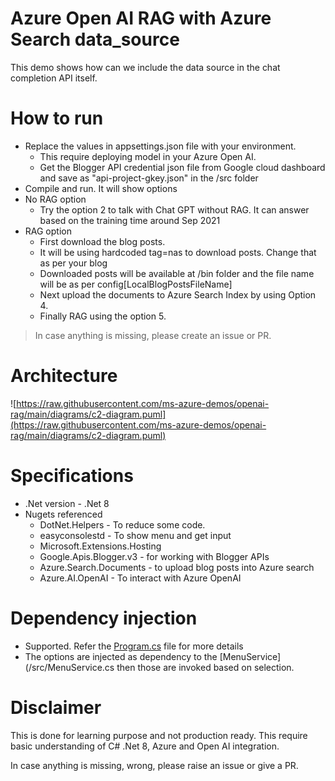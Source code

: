 # Azure Open AI RAG with Azure Search data_source

This demo shows how can we include the data source in the chat completion API itself.

# How to run
- Replace the values in appsettings.json file with your environment.
	- This require deploying model in your Azure Open AI.
	- Get the Blogger API credential json file from Google cloud dashboard and save as "api-project-gkey.json" in the /src folder
- Compile and run. It will show options
- No RAG option
	- Try the option 2 to talk with Chat GPT without RAG. It can answer based on the training time around Sep 2021
- RAG option
	- First download the blog posts.
	- It will be using hardcoded tag=nas to download posts. Change that as per your blog
	- Downloaded posts will be available at /bin folder and the file name will be as per config[LocalBlogPostsFileName]
	- Next upload the documents to Azure Search Index by using Option 4.
	- Finally RAG using the option 5.

> In case anything is missing, please create an issue or PR.

# Architecture

![https://raw.githubusercontent.com/ms-azure-demos/openai-rag/main/diagrams/c2-diagram.puml](https://raw.githubusercontent.com/ms-azure-demos/openai-rag/main/diagrams/c2-diagram.puml)

# Specifications

- .Net version - .Net 8
- Nugets referenced
	- DotNet.Helpers - To reduce some code.
	- easyconsolestd - To show menu and get input
	- Microsoft.Extensions.Hosting
	- Google.Apis.Blogger.v3 - for working with Blogger APIs
	- Azure.Search.Documents - to upload blog posts into Azure search
	- Azure.AI.OpenAI - To interact with Azure OpenAI
# Dependency injection

- Supported. Refer the [Program.cs](/src/Program.cs) file for more details
- The options are injected as dependency to the [MenuService](/src/MenuService.cs then those are invoked based on selection. 

# Disclaimer
This is done for learning purpose and not production ready. This require basic understanding of C# .Net 8, Azure and Open AI integration.

In case anything is missing, wrong, please raise an issue or give a PR.